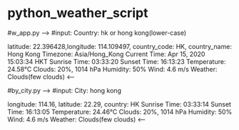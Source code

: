 # python_weather_script
#w_app.py
-->
#input: Country: hk or hong kong(lower-case)

latitude: 22.396428,longitude: 114.109497, country_code: HK, country_name: Hong Kong
Timezone: Asia/Hong_Kong
Current Time: Apr 15, 2020 15:03:34 HKT
Sunrise Time: 03:33:20
Sunset Time: 16:13:23
Temperature: 24.58°C
Clouds: 20%, 1014 hPa
Humidity: 50%
Wind: 4.6 m/s
Weather: Clouds(few clouds)
<--

#by_city.py
-->
#input: City: hong kong

longitude: 114.16, latitude: 22.29, country: HK
Sunrise Time: 03:33:14
Sunset Time: 16:13:05
Temperature: 24.46°C
Clouds: 20%, 1014 hPa
Humidity: 50%
Wind: 4.6 m/s
Weather: Clouds(few clouds)
<--

